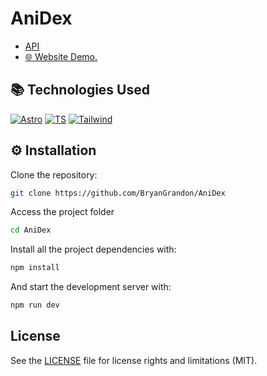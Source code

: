 # AniDex

- [API](https://jikan.moe/)
- [🌐 Website Demo.](https://bryangrandon.github.io/AniDex/)

## 📚 Technologies Used

[![Astro](https://img.shields.io/badge/Astro-ff5d01?style=flat&logo=astro&logoColor=ff5d0100&labelColor=191919)](https://astro.build/)
[![TS](https://img.shields.io/badge/TypeScript-3178C6?style=flat&logo=typescript&logoColor=white)](https://www.typescriptlang.org/)
[![Tailwind](https://img.shields.io/badge/tailwindcss-0F172A?&logo=tailwindcss)](https://tailwindcss.com/)

## ⚙️ Installation

Clone the repository:

```bash
git clone https://github.com/BryanGrandon/AniDex
```

Access the project folder

```bash
cd AniDex
```

Install all the project dependencies with:

```bash
npm install
```

And start the development server with:

```bash
npm run dev
```

## License

See the [LICENSE](/LICENSE.MD) file for license rights and limitations (MIT).
